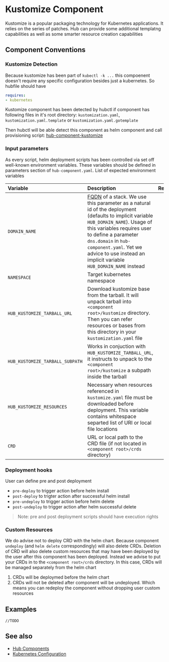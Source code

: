 # Kustomize Component

Kustomize is a popular packaging technology for Kubernetes applications. It relies on the series of patches. Hub can provide some additional templatng capabilities as well as some smarter resource creation capabilities

## Component Conventions

### Kustomize Detection

Because kustomize has been part of `kubectl -k ...` this compoenent doesn't require any specific configuration besides just a kubernetes. So hubfile should have

```yaml
requires:
- kubernetes
```

Kustomize component has been detected by hubctl if component has following files in it's root directory:  `kustomization.yaml`, `kustomization.yaml.template` or `kustomization.yaml.gotemplate`

Then hubctl will be able detect this component as helm component and call provisioning script: [hub-component-kustomize](https://github.com/epam/hub-extensions/blob/master/hub-component-kustomize)

### Input parameters

As every script, helm deployment scripts has been controlled via set off well-known environment variables. These variables should be defined in parameters section of `hub-component.yaml`. List of expected environment variables

| Variable   | Description | Required
| :-------- | :-------- | :-: |
| `DOMAIN_NAME` | [FQDN](https://en.wikipedia.org/wiki/Fully_qualified_domain_name) of a stack. We use this parameter as a natural id of the deployment (defaults to implicit variable `HUB_DOMAIN_NAME`). Usage of this variables requires user to define a parameter `dns.domain` in `hub-component.yaml`. Yet we advice to use instead an implicit variable `HUB_DOMAIN_NAME` instead |  |
| `NAMESPACE` | Target kubernetes namespace | x |
| `HUB_KUSTOMIZE_TARBALL_URL` | Download kustomize base from the tarball. It will unpack tarball into `<component root>/kustomize` directory. Then you can refer resources or bases from this directory in your `kustomization.yaml` file | |
| `HUB_KUSTOMIZE_TARBALL_SUBPATH` | Works in conjuction with `HUB_KUSTOMIZE_TARBALL_URL`, it instructs to unpack to the `<component root>/kustomize` a subpath inside the tarball | |
| `HUB_KUSTOMIZE_RESOURCES` | Necessary when resources referenced in `kustomize.yaml` file must be downloaded before deployment. This variable contains whitespace separted list of URI or local file locations | |
| `CRD` | URL or local path to the CRD file (if not located in `<component root>/crds` directory)  | |

### Deployment hooks

User can define pre and post deployment

* `pre-deploy` to trigger action before helm install
* `post-deploy` to trigter action after successful helm install
* `pre-undeploy` to trigger action before helm delete
* `post-undeploy` to trigger action after helm successful delete

> Note: pre and post deployment scripts should have execution rights

### Custom Resources

We do advise not to deploy CRD with the helm chart. Because component `undeploy` (and `helm delete` correspondingly) will also delete CRDs. Deletion of CRD will also delete custom resources that may have been deployed by the user after this component has been deployed. Instead we advise to put your CRDs in to the  `<component root>/crds` directory. In this case, CRDs will be managed separately from the helm chart

1. CRDs will be deploymed before the helm chart
2. CRDs will not be deleted after component will be undeployed. Which means you can redeploy the component without dropping user custom resources

## Examples

`//TODO`

## See also

* [Hub Components](/hubctl/components)
* [Kubernetes Configuration](/hubctl/components/kubernetes)
